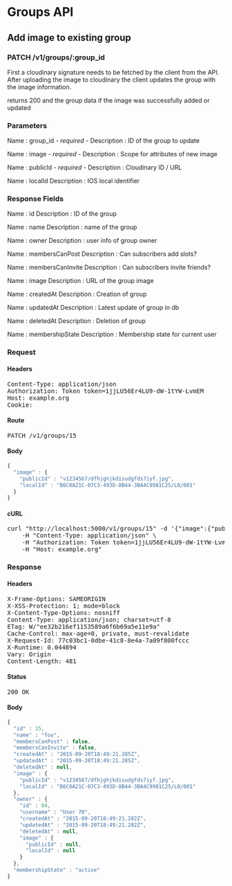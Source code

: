 # Groups API

## Add image to existing group

### PATCH /v1/groups/:group_id

First a cloudinary signature needs to be fetched by the client from the API. After uploading the image to cloudinary the client updates the group with the image information.

returns 200 and the group data if the image was successfully added or updated

### Parameters

Name : group_id *- required -*
Description : ID of the group to update

Name : image *- required -*
Description : Scope for attributes of new image

Name : publicId *- required -*
Description : Cloudinary ID / URL

Name : localId
Description : IOS local identifier


### Response Fields

Name : id
Description : ID of the group

Name : name
Description : name of the group

Name : owner
Description : user info of group owner

Name : membersCanPost
Description : Can subscribers add slots?

Name : membersCanInvite
Description : Can subscribers invite friends?

Name : image
Description : URL of the group image

Name : createdAt
Description : Creation of group

Name : updatedAt
Description : Latest update of group in db

Name : deletedAt
Description : Deletion of group

Name : membershipState
Description : Membership state for current user

### Request

#### Headers

<pre>Content-Type: application/json
Authorization: Token token=1jjLU56Er4LU9-dW-1tYW-LvmEM
Host: example.org
Cookie: </pre>

#### Route

<pre>PATCH /v1/groups/15</pre>

#### Body
```javascript
{
  "image" : {
    "publicId" : "v1234567/dfhjghjkdisudgfds7iyf.jpg",
    "localId" : "B6C0A21C-07C3-493D-8B44-3BA4C9981C25/L0/001"
  }
}
```


#### cURL

<pre class="request">curl &quot;http://localhost:5000/v1/groups/15&quot; -d &#39;{&quot;image&quot;:{&quot;publicId&quot;:&quot;v1234567/dfhjghjkdisudgfds7iyf.jpg&quot;,&quot;localId&quot;:&quot;B6C0A21C-07C3-493D-8B44-3BA4C9981C25/L0/001&quot;}}&#39; -X PATCH \
	-H &quot;Content-Type: application/json&quot; \
	-H &quot;Authorization: Token token=1jjLU56Er4LU9-dW-1tYW-LvmEM&quot; \
	-H &quot;Host: example.org&quot;</pre>

### Response

#### Headers

<pre>X-Frame-Options: SAMEORIGIN
X-XSS-Protection: 1; mode=block
X-Content-Type-Options: nosniff
Content-Type: application/json; charset=utf-8
ETag: W/&quot;ee32b216ef1153589a6f6b69a5e11e9a&quot;
Cache-Control: max-age=0, private, must-revalidate
X-Request-Id: 77c03bc1-0dbe-41c8-8e4a-7a09f800fccc
X-Runtime: 0.044894
Vary: Origin
Content-Length: 481</pre>

#### Status

<pre>200 OK</pre>

#### Body

```javascript
{
  "id" : 15,
  "name" : "foo",
  "membersCanPost" : false,
  "membersCanInvite" : false,
  "createdAt" : "2015-09-20T18:49:21.285Z",
  "updatedAt" : "2015-09-20T18:49:21.285Z",
  "deletedAt" : null,
  "image" : {
    "publicId" : "v1234567/dfhjghjkdisudgfds7iyf.jpg",
    "localId" : "B6C0A21C-07C3-493D-8B44-3BA4C9981C25/L0/001"
  },
  "owner" : {
    "id" : 94,
    "username" : "User 70",
    "createdAt" : "2015-09-20T18:49:21.282Z",
    "updatedAt" : "2015-09-20T18:49:21.282Z",
    "deletedAt" : null,
    "image" : {
      "publicId" : null,
      "localId" : null
    }
  },
  "membershipState" : "active"
}
```
